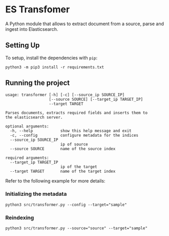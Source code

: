 # ES Transfomer 
A Python module that allows to extract document from a source, parse and ingest into Elasticsearch.

## Setting Up
To setup, install the dependencies with `pip`:

```console
python3 -m pip3 install -r requirements.txt
```

## Running the project

```console
usage: transformer [-h] [-c] [--source_ip SOURCE_IP]
                   [--source SOURCE] [--target_ip TARGET_IP]
                   --target TARGET

Parses documents, extracts required fields and inserts them to
the elasticsearch server.

optional arguments:
  -h, --help            show this help message and exit
  -c, --config          configure metadata for the indices
  --source_ip SOURCE_IP
                        ip of source
  --source SOURCE       name of the source index

required arguments:
  --target_ip TARGET_IP
                        ip of the target
  --target TARGET       name of the target index
```

Refer to the following example for more details:

### Initializing the metadata
```console
python3 src/transformer.py --config --target="sample"
```

### Reindexing
```console
python3 src/transformer.py --source="source" --target="sample"
```